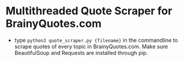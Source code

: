 # Multithreaded Quote Scraper for BrainyQuotes.com
  - type `python3 quote_scraper.py {filename}` in the commandline to scrape quotes of every topic in BrainyQuotes.com. Make sure BeautifulSoup and Requests are installed through pip.

